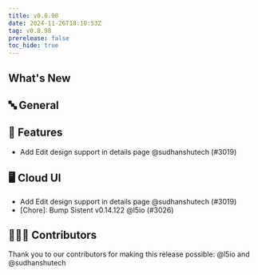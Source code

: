 ```yaml
---
title: v0.8.98
date: 2024-11-26T18:10:53Z
tag: v0.8.98
prerelease: false
toc_hide: true
---
```


## What's New
## 🔤 General
## 🚀 Features

- Add Edit design support in details page @sudhanshutech (#3019)

## 🖥 Cloud UI

- Add Edit design support in details page @sudhanshutech (#3019)
- [Chore]: Bump Sistent v0.14.122 @l5io (#3026)

## 👨🏽‍💻 Contributors

Thank you to our contributors for making this release possible:
@l5io and @sudhanshutech


